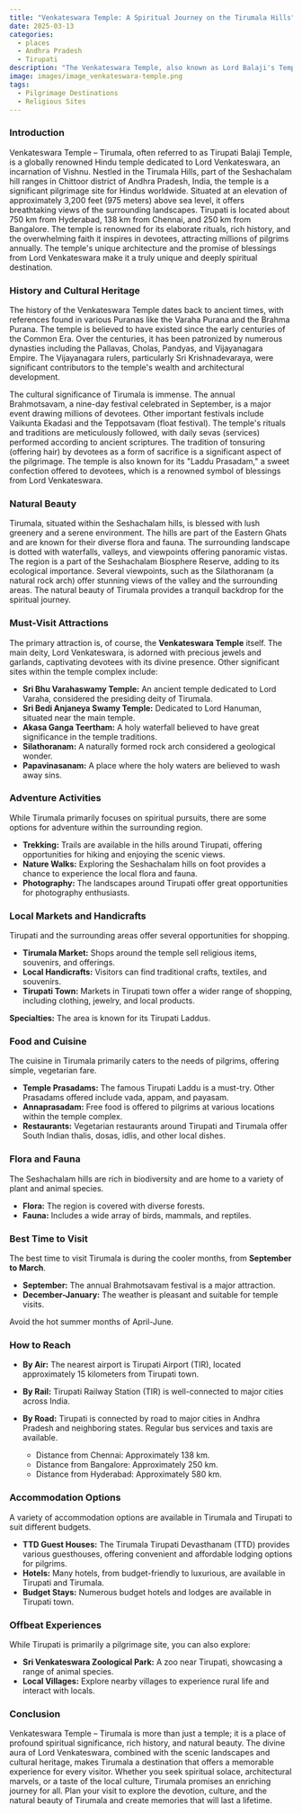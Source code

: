 ```yaml
---
title: "Venkateswara Temple: A Spiritual Journey on the Tirumala Hills"
date: 2025-03-13
categories:
  - places
  - Andhra Pradesh
  - Tirupati
description: "The Venkateswara Temple, also known as Lord Balaji's Temple, is a revered Dravidian-style temple dedicated to Lord Venkateswara (an incarnation of Vishnu). Situated on the Tirumala hills in Andhra Pradesh, it is one of India's most significant pilgrimage sites and wealthiest temples. The temple features intricate gold-plated architecture and draws millions of devotees annually for darshan and the renowned 'Tirupati Abhishekam' ritual."
image: images/image_venkateswara-temple.png
tags: 
  - Pilgrimage Destinations
  - Religious Sites
---
```



### **Introduction**

Venkateswara Temple – Tirumala, often referred to as Tirupati Balaji Temple, is a globally renowned Hindu temple dedicated to Lord Venkateswara, an incarnation of Vishnu. Nestled in the Tirumala Hills, part of the Seshachalam hill ranges in Chittoor district of Andhra Pradesh, India, the temple is a significant pilgrimage site for Hindus worldwide. Situated at an elevation of approximately 3,200 feet (975 meters) above sea level, it offers breathtaking views of the surrounding landscapes. Tirupati is located about 750 km from Hyderabad, 138 km from Chennai, and 250 km from Bangalore. The temple is renowned for its elaborate rituals, rich history, and the overwhelming faith it inspires in devotees, attracting millions of pilgrims annually. The temple's unique architecture and the promise of blessings from Lord Venkateswara make it a truly unique and deeply spiritual destination.

### **History and Cultural Heritage**

The history of the Venkateswara Temple dates back to ancient times, with references found in various Puranas like the Varaha Purana and the Brahma Purana. The temple is believed to have existed since the early centuries of the Common Era. Over the centuries, it has been patronized by numerous dynasties including the Pallavas, Cholas, Pandyas, and Vijayanagara Empire. The Vijayanagara rulers, particularly Sri Krishnadevaraya, were significant contributors to the temple's wealth and architectural development.

The cultural significance of Tirumala is immense. The annual Brahmotsavam, a nine-day festival celebrated in September, is a major event drawing millions of devotees. Other important festivals include Vaikunta Ekadasi and the Teppotsavam (float festival). The temple's rituals and traditions are meticulously followed, with daily sevas (services) performed according to ancient scriptures. The tradition of tonsuring (offering hair) by devotees as a form of sacrifice is a significant aspect of the pilgrimage. The temple is also known for its "Laddu Prasadam," a sweet confection offered to devotees, which is a renowned symbol of blessings from Lord Venkateswara. 

###  **Natural Beauty**

Tirumala, situated within the Seshachalam hills, is blessed with lush greenery and a serene environment. The hills are part of the Eastern Ghats and are known for their diverse flora and fauna. The surrounding landscape is dotted with waterfalls, valleys, and viewpoints offering panoramic vistas. The region is a part of the Seshachalam Biosphere Reserve, adding to its ecological importance. Several viewpoints, such as the Silathoranam (a natural rock arch) offer stunning views of the valley and the surrounding areas. The natural beauty of Tirumala provides a tranquil backdrop for the spiritual journey.

### **Must-Visit Attractions**

The primary attraction is, of course, the **Venkateswara Temple** itself.  The main deity, Lord Venkateswara, is adorned with precious jewels and garlands, captivating devotees with its divine presence. Other significant sites within the temple complex include:

*   **Sri Bhu Varahaswamy Temple:** An ancient temple dedicated to Lord Varaha, considered the presiding deity of Tirumala.
*   **Sri Bedi Anjaneya Swamy Temple:** Dedicated to Lord Hanuman, situated near the main temple.
*   **Akasa Ganga Teertham:** A holy waterfall believed to have great significance in the temple traditions.
*   **Silathoranam:** A naturally formed rock arch considered a geological wonder.
*   **Papavinasanam:** A place where the holy waters are believed to wash away sins.

### **Adventure Activities**

While Tirumala primarily focuses on spiritual pursuits, there are some options for adventure within the surrounding region.

*   **Trekking:** Trails are available in the hills around Tirupati, offering opportunities for hiking and enjoying the scenic views.
*   **Nature Walks:** Exploring the Seshachalam hills on foot provides a chance to experience the local flora and fauna.
*   **Photography:** The landscapes around Tirupati offer great opportunities for photography enthusiasts.

### **Local Markets and Handicrafts**

Tirupati and the surrounding areas offer several opportunities for shopping.

*   **Tirumala Market:** Shops around the temple sell religious items, souvenirs, and offerings.
*   **Local Handicrafts:** Visitors can find traditional crafts, textiles, and souvenirs.
*   **Tirupati Town:** Markets in Tirupati town offer a wider range of shopping, including clothing, jewelry, and local products.

**Specialties:** The area is known for its Tirupati Laddus.

### **Food and Cuisine**

The cuisine in Tirumala primarily caters to the needs of pilgrims, offering simple, vegetarian fare.

*   **Temple Prasadams:** The famous Tirupati Laddu is a must-try. Other Prasadams offered include vada, appam, and payasam.
*   **Annaprasadam:** Free food is offered to pilgrims at various locations within the temple complex.
*   **Restaurants:** Vegetarian restaurants around Tirupati and Tirumala offer South Indian thalis, dosas, idlis, and other local dishes. 

### **Flora and Fauna**

The Seshachalam hills are rich in biodiversity and are home to a variety of plant and animal species.

*   **Flora:** The region is covered with diverse forests. 
*   **Fauna:** Includes a wide array of birds, mammals, and reptiles.

### **Best Time to Visit**

The best time to visit Tirumala is during the cooler months, from **September to March**.

*   **September:** The annual Brahmotsavam festival is a major attraction.
*   **December-January:** The weather is pleasant and suitable for temple visits.

Avoid the hot summer months of April-June.

### **How to Reach**

*   **By Air:** The nearest airport is Tirupati Airport (TIR), located approximately 15 kilometers from Tirupati town.
*   **By Rail:** Tirupati Railway Station (TIR) is well-connected to major cities across India.
*   **By Road:** Tirupati is connected by road to major cities in Andhra Pradesh and neighboring states. Regular bus services and taxis are available.

    *   Distance from Chennai: Approximately 138 km.
    *   Distance from Bangalore: Approximately 250 km.
    *   Distance from Hyderabad: Approximately 580 km.

### **Accommodation Options**

A variety of accommodation options are available in Tirumala and Tirupati to suit different budgets.

*   **TTD Guest Houses:** The Tirumala Tirupati Devasthanam (TTD) provides various guesthouses, offering convenient and affordable lodging options for pilgrims.
*   **Hotels:** Many hotels, from budget-friendly to luxurious, are available in Tirupati and Tirumala.
*   **Budget Stays:** Numerous budget hotels and lodges are available in Tirupati town.

### **Offbeat Experiences**

While Tirupati is primarily a pilgrimage site, you can also explore:

*   **Sri Venkateswara Zoological Park:** A zoo near Tirupati, showcasing a range of animal species.
*   **Local Villages:** Explore nearby villages to experience rural life and interact with locals.

### **Conclusion**

Venkateswara Temple – Tirumala is more than just a temple; it is a place of profound spiritual significance, rich history, and natural beauty. The divine aura of Lord Venkateswara, combined with the scenic landscapes and cultural heritage, makes Tirumala a destination that offers a memorable experience for every visitor. Whether you seek spiritual solace, architectural marvels, or a taste of the local culture, Tirumala promises an enriching journey for all. Plan your visit to explore the devotion, culture, and the natural beauty of Tirumala and create memories that will last a lifetime.



